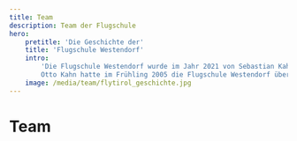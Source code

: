 ```yaml
---
title: Team
description: Team der Flugschule
hero:
    pretitle: 'Die Geschichte der'
    title: 'Flugschule Westendorf'
    intro:
        'Die Flugschule Westendorf wurde im Jahr 2021 von Sebastian Kahn und seinem Geschäftspartner Jan Kuhnert von seinem Onkel Otto Kahn übernommen und komplett neu gestaltet. So bekam die Flugschule einen neuen Namen und zusätzlich noch weitere Piloten und Fluglehrer ins Team. 
        Otto Kahn hatte im Frühling 2005 die Flugschule Westendorf übernommen, die er seit den 90er Jahren mit aufgebaut hat. Durch die Leidenschaft zum Paragleiten vom Onkel angesteckt, absolvierte Sebastian bereits im Alter von 12 Jahren seine ersten eigenen Flüge.'
    image: /media/team/flytirol_geschichte.jpg
---
```


<hero-two :hero="hero"></hero-two>


# Team

<team-member name="Sebastian Kahn" picture="/media/team/sebastian.jpg" position="Geschäftsführer, Ausbildungsleiter, staatlich geprüfter Fluglehrer, Tandempilot" description="Team Weltmeister im Acro-Paragleiten 2014 und ausgezeichnet mit dem Österreichischen Eisernen Verdienstkreuz für sportliche Auszeichnungen, Synchron-Acrobatic-Paragleiten Vizeweltmeister mit seinem Cousin Ricky Kahn 2012, mehrfacher österreichischer Staatsmeister im Acro-Paragleiten, nationale und internationale Buchungen für Acro-Showflüge auf Events (Dolomitenmann, Ski-Weltcups, Natural Games…)"></team-member>

<team-member name="Jan Kuhnert" picture="/media/team/jan.jpg" position="Geschäftsführer, kaufmännische Leitung und Management" description="Jan hat im Jahr 2000 in der Flugschule Westendorf mit dem Fliegen angefangen und so seine Leidenschaft für das Paragleiten entdeckt."></team-member>

<team-member name="James Kahn" picture="" position="Fluglehrerassistent, Tandempilot" description=""></team-member>

<team-member name="Ricky Kahn" picture="" position="Tandempilot" description=""></team-member>

<team-member name="Bernhard Mimmler" picture="/media/team/bernie.jpg" position="Tandempilot" description=""></team-member>

<team-member name="Stefan Bischofer" picture="/media/team/stefan.jpg" position="Tandempilot" description=""></team-member>

<team-member name="Kilian Kuhnert" picture="/media/team/kilian.jpg" position="Orginisation Tandemflüge und Ausbildung" description="Kilian hat mit dem Fliegen 2021 begonnen."></team-member>

<team-member name="Hanna Anselm" picture="/media/team/hanna.jpg" position="Orginisation Tandemflüge und Ausbildung" description="Unsere starke Frau im Shop."></team-member>
